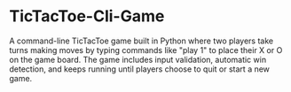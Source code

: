 # TicTacToe-Cli-Game
A command-line TicTacToe game built in Python where two players take turns making moves by typing commands like "play 1" to place their X or O on the game board. The game includes input validation, automatic win detection, and keeps running until players choose to quit or start a new game.
